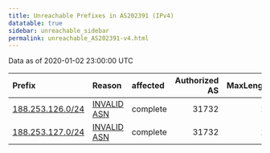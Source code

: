 ```yaml
---
title: Unreachable Prefixes in AS202391 (IPv4)
datatable: true
sidebar: unreachable_sidebar
permalink: unreachable_AS202391-v4.html
---
```


Data as of 2020-01-02 23:00:00 UTC


<div class="datatable-begin"></div>

| Prefix                                                     | Reason                                                                                                   | affected   |   Authorized AS |   MaxLength | Anchor                                         |   unreachable /24s |
|:-----------------------------------------------------------|:---------------------------------------------------------------------------------------------------------|:-----------|----------------:|------------:|:-----------------------------------------------|-------------------:|
| [188.253.126.0/24](https://stat.ripe.net/188.253.126.0/24) | [INVALID ASN](https://rpki-validator.ripe.net/announcement-preview?asn=AS202391&prefix=188.253.126.0/24) | complete   |           31732 |          19 | [RIPE](unreachable_RIPE_NCC_RPKI_Root-v4.html) |                  1 |
| [188.253.127.0/24](https://stat.ripe.net/188.253.127.0/24) | [INVALID ASN](https://rpki-validator.ripe.net/announcement-preview?asn=AS202391&prefix=188.253.127.0/24) | complete   |           31732 |          19 | [RIPE](unreachable_RIPE_NCC_RPKI_Root-v4.html) |                  1 |

<div class="datatable-end"></div>